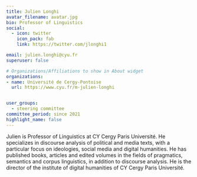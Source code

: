 ```yaml
---
title: Julien Longhi
avatar_filename: avatar.jpg
bio: Professor of Linguistics
social:
  - icon: twitter
    icon_pack: fab
    link: https://twitter.com/jlonghi1

email: julien.longhi@cyu.fr
superuser: false

# Organizations/Affiliations to show in About widget
organizations:
- name: Université de Cergy-Pontoise
  url: https://www.cyu.fr/m-julien-longhi


user_groups:
  - steering committee
committee_period: since 2021
highlight_name: false
---
```

Julien is Professor of Linguistics at CY Cergy Paris Université. He specializes
in discourse analysis of political and media texts, with a particular focus on
ideologies, social media and digital humanities. He has published books,
articles and edited volumes in the fields of pragmatics, semantics and corpus
linguistics, in addition to discourse analysis.  He is the director of the
institute of digital humanities of CY Cergy Paris Université. 
